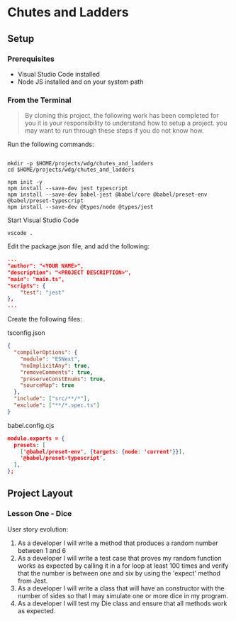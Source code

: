 # Chutes and Ladders

## Setup

### Prerequisites

* Visual Studio Code installed
* Node JS installed and on your system path

### From the Terminal

> By cloning this project, the following work has been completed for you
> it is your responsibility to understand how to setup a project.
> you may want to run through these steps if you do not know how.

Run the following commands:

```shell

mkdir -p $HOME/projects/wdg/chutes_and_ladders
cd $HOME/projects/wdg/chutes_and_ladders

npm init -y
npm install --save-dev jest typescript
npm install --save-dev babel-jest @babel/core @babel/preset-env @babel/preset-typescript
npm install --save-dev @types/node @types/jest
```

Start Visual Studio Code
```shell
vscode .
```

Edit the package.json file, and add the following:
```json
...
"author": "<YOUR NAME>",
"description": "<PROJECT DESCRIPTION>",
"main": "main.ts",
"scripts": {
    "test": "jest"
},
...
```

Create the following files:

tsconfig.json

```json
{
  "compilerOptions": {
    "module": "ESNext",
    "noImplicitAny": true,
    "removeComments": true,
    "preserveConstEnums": true,
    "sourceMap": true
  },
  "include": ["src/**/*"],
  "exclude": ["**/*.spec.ts"]
}
```

babel.config.cjs
```json
module.exports = {
  presets: [
    ['@babel/preset-env', {targets: {node: 'current'}}],
    '@babel/preset-typescript',
  ],
};
```
## Project Layout

### Lesson One - Dice

User story evolution:

1. As a developer I will write a method that produces a random number between 1 and 6
2. As a developer I will write a test case that proves my random function works as expected by calling it
in a for loop at least 100 times and verify that the number is between one and six by using the 'expect' method from Jest.
3. As a developer I will write a class that will have an constructor with the number of sides so that
I may simulate one or more dice in my program.
4. As a developer I will test my Die class and ensure that all methods work as expected.
